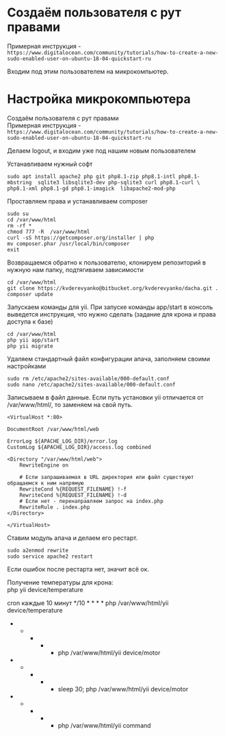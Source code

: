 Создаём пользователя с рут правами
========================

Примерная инструкция - `https://www.digitalocean.com/community/tutorials/how-to-create-a-new-sudo-enabled-user-on-ubuntu-18-04-quickstart-ru`

Входим под этим пользователем на микрокомпьютер.

Настройка микрокомпьютера
========================

Создаём пользователя с рут правами  
Примерная инструкция - `https://www.digitalocean.com/community/tutorials/how-to-create-a-new-sudo-enabled-user-on-ubuntu-18-04-quickstart-ru`

Делаем logout, и входим уже под нашим новым пользователем

Устанавливаем нужный софт

    sudo apt install apache2 php git php8.1-zip php8.1-intl php8.1-mbstring  sqlite3 libsqlite3-dev php-sqlite3 curl php8.1-curl \
    php8.1-xml php8.1-gd php8.1-imagick  libapache2-mod-php

Проставляем права и устанавливаем composer

    sudo su
    cd /var/www/html
    rm -rf *
    chmod 777 -R  /var/www/html
    curl -sS https://getcomposer.org/installer | php
    mv composer.phar /usr/local/bin/composer
    exit  

Возвращаемся обратно к пользователю, клонируем репозиторий в нужную нам папку, подтягиваем зависимости

    cd /var/www/html
    git clone https://kvderevyanko@bitbucket.org/kvderevyanko/dacha.git .
    composer update

Запускаем команды для yii. При запуске команды app/start в консоль выведется инструкция, что  нужно сделать (задание для
крона и права доступа к базе)

    cd /var/www/html
    php yii app/start
    php yii migrate

Удаляем стандартный файл конфигурации апача, заполняем своими настройками

    sudo rm /etc/apache2/sites-available/000-default.conf
    sudo nano /etc/apache2/sites-available/000-default.conf

Записываем в файл данные. Если путь установки yii отличается от /var/www/html/, то заменяем на свой путь.

    <VirtualHost *:80>

    DocumentRoot /var/www/html/web  

    ErrorLog ${APACHE_LOG_DIR}/error.log
    CustomLog ${APACHE_LOG_DIR}/access.log combined
    
    <Directory "/var/www/html/web">
        RewriteEngine on
    
        # Если запрашиваемая в URL директория или файл существуют обращаемся к ним напрямую
        RewriteCond %{REQUEST_FILENAME} !-f
        RewriteCond %{REQUEST_FILENAME} !-d
        # Если нет - перенаправляем запрос на index.php
        RewriteRule . index.php
    </Directory>
    
    </VirtualHost>

Ставим модуль апача и делаем его рестарт.

    sudo a2enmod rewrite
    sudo service apache2 restart

Если ошибок после рестарта нет, значит всё ок.







Получение температуры для крона:  
php yii device/temperature  

cron каждые 10 минут
*/10 * * * * php  /var/www/html/yii device/temperature



* * * * * php  /var/www/html/yii device/motor
* * * * * sleep 30; php  /var/www/html/yii device/motor


* * * * * php  /var/www/html/yii command


